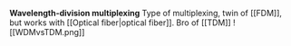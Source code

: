 **Wavelength-division multiplexing**
Type of multiplexing, twin of [[FDM]], but works with [[Optical fiber|optical fiber]]. Bro of [[TDM]]
![[WDMvsTDM.png]]